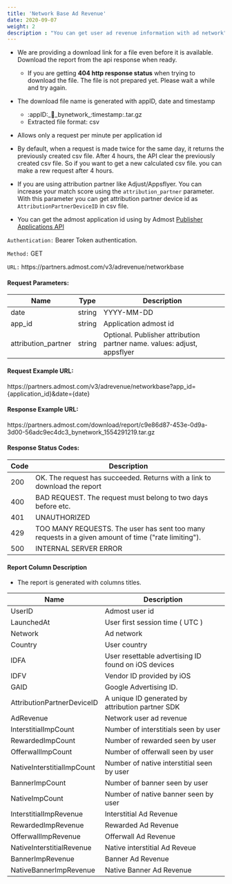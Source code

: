 ```yaml
---
title: 'Network Base Ad Revenue'
date: 2020-09-07
weight: 2
description : "You can get user ad revenue information with ad network"
---
```



- We are providing a download link for a file even before it is available. Download the report from the api response when ready.  
  
    - If you are getting **404 http response status** when trying to download the file. The file is not prepared yet. Please wait a while and try again.

- The download file name is generated with appID, date and timestamp
    - :appID:\_:date:\_bynetwork\_:timestamp:.tar.gz
    - Extracted file format: csv

- Allows only a request per minute per application id

- By default, when a request is made twice for the same day, it returns the previously created csv file. After 4 hours, the API clear the previously created csv file. So if you want to get a new calculated csv file. you can make a rew request after 4 hours. 

- If you are using attribution partner like Adjust/Appsflyer. You can increase your match score using the `attribution_partner` parameter. With this parameter you can get attribution partner device id as `AttributionPartnerDeviceID` in csv file.

- You can get the admost application id using by Admost [Publisher Applications API](https://admost.github.io/amrapi/publisher-app-api/)



`Authentication:` Bearer Token authentication.

`Method:` GET

`URL:` https:\//partners.admost.com/v3/adrevenue/networkbase

#### Request Parameters:

| Name                | Type   | Description                                                             |
| ------------------- | ------ | ----------------------------------------------------------------------- |
| date                | string | YYYY-MM-DD                                                              |
| app_id              | string | Application admost id                                                   |
| attribution_partner | string | Optional. Publisher attribution partner name. values: adjust, appsflyer |

#### Request Example URL:

https:\//partners.admost.com/v3/adrevenue/networkbase?app_id={application_id}&date={date}

#### Response Example URL:

https:\//partners.admost.com/download/report/c9e86d87-453e-0d9a-3d00-56adc9ec4dc3_bynetwork_1554291219.tar.gz

#### Response Status Codes:

| Code | Description                                                                                         |
| ---- | --------------------------------------------------------------------------------------------------- |
| 200  | OK. The request has succeeded. Returns with a link to download the report                           |
| 400  | BAD REQUEST. The request must belong to two days before etc.                                        |
| 401  | UNAUTHORIZED                                                                                        |
| 429  | TOO MANY REQUESTS. The user has sent too many requests in a given amount of time ("rate limiting"). |
| 500  | INTERNAL SERVER ERROR                                                                               |

#### Report Column Description

- The report is generated with columns titles.

| Name                       | Description                                         |
| -------------------------- | --------------------------------------------------- |
| UserID                     | Admost user id                                      |
| LaunchedAt                 | User first session time ( UTC )                     |
| Network                    | Ad network                                          |
| Country                    | User country                                        |
| IDFA                       | User resettable advertising ID found on iOS devices |
| IDFV                       | Vendor ID provided by iOS                           |
| GAID                       | Google Advertising ID.                              |
| AttributionPartnerDeviceID | A unique ID generated by attribution partner SDK    |
| AdRevenue                  | Network user ad revenue                             |
| InterstitialImpCount       | Number of interstitials seen by user                |
| RewardedImpCount           | Number of rewarded seen by user                     |
| OfferwallImpCount          | Number of offerwall seen by user                    |
| NativeInterstitialImpCount | Number of native interstitial seen by user          |
| BannerImpCount             | Number of banner seen by user                       |
| NativeImpCount             | Number of native banner seen by user                |
| InterstitialImpRevenue     | Interstitial Ad Revenue                             |
| RewardedImpRevenue         | Rewarded Ad Revenue                                 |
| OfferwallImpRevenue        | Offerwall Ad Revenue                                |
| NativeInterstitialRevenue  | Native interstitial Ad Reveue                       |
| BannerImpRevenue           | Banner Ad Revenue                                   |
| NativeBannerImpRevenue     | Native Banner Ad Revenue                            |
